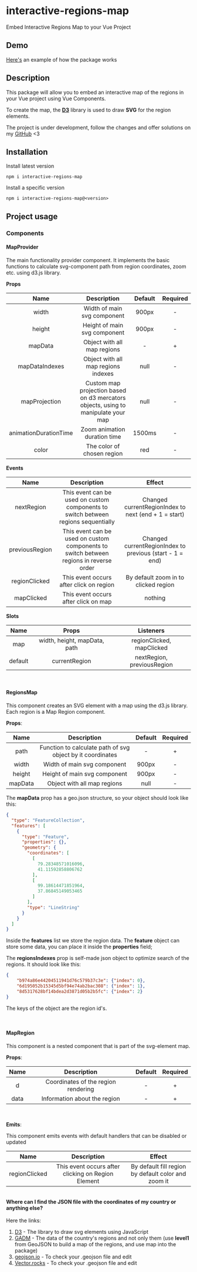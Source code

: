 # interactive-regions-map

Embed Interactive Regions Map to your Vue Project

## Demo

<a href="https://interactive-regions-map.netlify.app">Here's</a> 
an example of how the package works

## Description

This package will allow you to embed an interactive map of the regions in your Vue project
using Vue Components.

To create the map, the <a href="https://d3js.org/"><b>D3</b></a> 
library is used to draw <b>SVG</b> for the region elements.

The project is under development, follow the changes and offer solutions on my 
<a href="https://github.com/KOVALSKl/interactive-regions-map.git">GitHub</a> <3


## Installation

Install latest version
```shell
npm i interactive-regions-map
```

Install a specific version
```shell
npm i interactive-regions-map@<version>
```

## Project usage

### Components

#### MapProvider

The main functionality provider component. It implements the basic functions to 
calculate svg-component path from region coordinates, zoom etc. using d3.js library.

<b>Props</b>

|         Name          |                                    Description                                    | Default | Required |
|:---------------------:|:---------------------------------------------------------------------------------:|:-------:|:--------:|
|         width         |                            Width of main svg component                            |  900px  |    -     |
|        height         |                           Height of main svg component                            |  900px  |    -     |
|        mapData        |                            Object with all map regions                            |    -    |    +     |
|    mapDataIndexes     |                        Object with all map regions indexes                        |  null   |    -     |
|     mapProjection     | Custom map projection based on d3 mercators objects, using to manipulate your map |  null   |    -     |
| animationDurationTime |                           Zoom animation duration time                            | 1500ms  |    -     |
|         color         |                            The color of chosen region                             |   red   |    -     |

<b>Events</b>

|      Name      |                                      Description                                       |                          Effect                          |
|:--------------:|:--------------------------------------------------------------------------------------:|:--------------------------------------------------------:|
|   nextRegion   |   This event can be used on custom components to switch between regions sequentially   |   Changed currentRegionIndex to next (end + 1 = start)   |
| previousRegion | This event can be used on custom components to switch between regions in reverse order | Changed currentRegionIndex to previous (start - 1 = end) |
| regionClicked  |                        This event occurs after click on region                         |           By default zoom in to clicked region           |
|   mapClicked   |                          This event occurs after click on map                          |                         nothing                          |


<b>Slots</b>

|     Name      |            Props             |         Listeners          |
|:-------------:|:----------------------------:|:--------------------------:|
|      map      | width, height, mapData, path | regionClicked, mapClicked  |
|    default    |        currentRegion         | nextRegion, previousRegion |

<br/>

#### RegionsMap

This component creates an SVG element with a map using the d3.js library. 
Each region is a Map Region component.

<b>Props</b>:

|          Name           |                         Description                          | Default  | Required  |
|:-----------------------:|:------------------------------------------------------------:|:--------:|:---------:|
|          path           |  Function to calculate path of svg object by it coordinates  |    -     |     +     |
|          width          |                 Width of main svg component                  |  900px   |     -     |
|         height          |                 Height of main svg component                 |  900px   |     -     |
|         mapData         |                 Object with all map regions                  |   null   |     -     |


The <b>mapData</b> prop has a geo.json structure, so your object should look like this:
```json
{
  "type": "FeatureCollection",
  "features": [
    {
      "type": "Feature",
      "properties": {},
      "geometry": {
        "coordinates": [
          [
            79.28348571016096,
            41.11592858806762
          ],
          [
            99.18614471851964,
            37.86845149053465
          ]
        ],
        "type": "LineString"
      }
    }
  ]
}
```
Inside the <b>features</b> list we store the region data. 
The <b>feature</b> object can store some data, you can place it inside the <b>properties</b> field;

The <b>regionsIndexes</b> prop is self-made json object to optimize search of the regions.
It should look like this:

```json
{
    "b974a86e44204511941d76c579b37c3e": {"index": 0},
    "6d195052b15345d5bf94e74ab2bac308": {"index": 1}, 
    "8d5317628bf14bdea2d3871d05b2b5fc": {"index": 2}
}
```

The keys of the object are the region id's.

<br/>

#### MapRegion

This component is a nested component that is part of the svg-element map.

<b>Props</b>:

|  Name  |             Description             | Default | Required |
|:------:|:-----------------------------------:|:-------:|:--------:|
|   d    | Coordinates of the region rendering |    -    |    +     |
|  data  |    Information about the region     |    -    |    +     |

<br/>

<b>Emits</b>:

This component emits events with default handlers that can be disabled or updated

|     Name      |                    Description                     |                       Effect                        |
|:-------------:|:--------------------------------------------------:|:---------------------------------------------------:|
| regionClicked | This event occurs after clicking on Region Element | By default fill region by default color and zoom it |
 
<br/>
<b>Where can I find the JSON file with the coordinates of my country or anything else?</b>
<br/><br/>
Here the links:

1. [D3](https://d3js.org/) - The library to draw svg elements using JavaScript
2. [GADM](https://gadm.org/download_country.html) - The data of the country's regions and not only them 
(use <b>level1</b> from GeoJSON to build a map of the regions, and use map into the package)
3. [geojson.io](https://geojson.io/#map=2/0/20) - To check your .geojson file and edit
4. [Vector.rocks](https://vector.rocks/) - To check your .geojson file and edit

